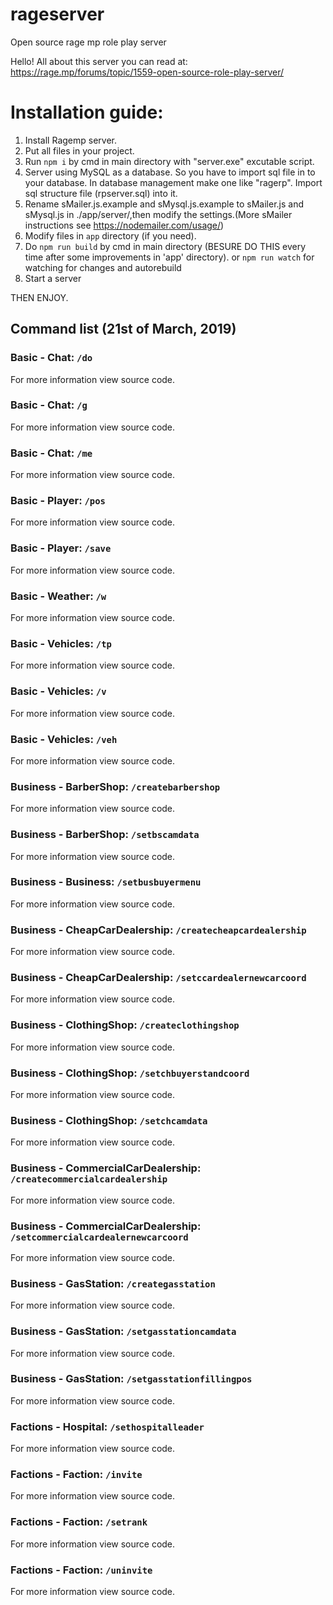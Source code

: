 # rageserver
Open source rage mp role play server

Hello!
All about this server you can read at:
https://rage.mp/forums/topic/1559-open-source-role-play-server/


# Installation guide:
1. Install Ragemp server.
2. Put all files in your project.
3. Run `npm i` by cmd in main directory with "server.exe" excutable script.
4. Server using MySQL as a database. So you have to import sql file in to your database. In database management make one like "ragerp".
   Import sql structure file (rpserver.sql) into it.      
5. Rename  sMailer.js.example and sMysql.js.example to sMailer.js and sMysql.js in ./app/server/,then modify the settings.(More sMailer instructions 
   see https://nodemailer.com/usage/)   
6. Modify files in `app` directory (if you need).
7. Do `npm run build` by cmd in main directory (BESURE DO THIS every time after some improvements in 'app' directory).
    or `npm run watch` for watching for changes and autorebuild
8. Start a server

THEN ENJOY.

## Command list (21st of March, 2019)

### Basic - Chat: `/do`
For more information view source code.
### Basic - Chat: `/g`
For more information view source code.
### Basic - Chat: `/me`
For more information view source code.
### Basic - Player: `/pos`
For more information view source code.
### Basic - Player: `/save`
For more information view source code.
### Basic - Weather: `/w`
For more information view source code.
### Basic - Vehicles: `/tp`
For more information view source code.
### Basic - Vehicles: `/v`
For more information view source code.
### Basic - Vehicles: `/veh`
For more information view source code.
### Business - BarberShop: `/createbarbershop`
For more information view source code.
### Business - BarberShop: `/setbscamdata`
For more information view source code.
### Business - Business: `/setbusbuyermenu`
For more information view source code.
### Business - CheapCarDealership: `/createcheapcardealership`
For more information view source code.
### Business - CheapCarDealership: `/setccardealernewcarcoord`
For more information view source code.
### Business - ClothingShop: `/createclothingshop`
For more information view source code.
### Business - ClothingShop: `/setchbuyerstandcoord`
For more information view source code.
### Business - ClothingShop: `/setchcamdata`
For more information view source code.
### Business - CommercialCarDealership: `/createcommercialcardealership`
For more information view source code.
### Business - CommercialCarDealership: `/setcommercialcardealernewcarcoord`
For more information view source code.
### Business - GasStation: `/creategasstation`
For more information view source code.
### Business - GasStation: `/setgasstationcamdata`
For more information view source code.
### Business - GasStation: `/setgasstationfillingpos`
For more information view source code.
### Factions - Hospital: `/sethospitalleader`
For more information view source code.
### Factions - Faction: `/invite`
For more information view source code.
### Factions - Faction: `/setrank`
For more information view source code.
### Factions - Faction: `/uninvite`
For more information view source code.
